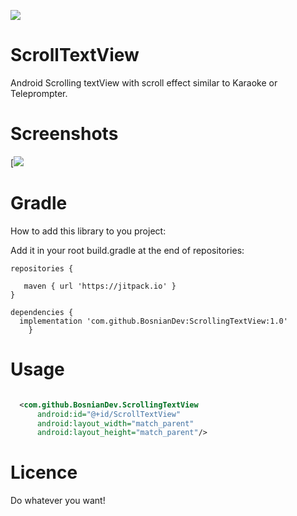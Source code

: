 
[![](https://jitpack.io/v/BosnianDev/ScrollingTextView.svg)](https://jitpack.io/#BosnianDev/ScrollingTextView)

# ScrollTextView

Android Scrolling textView with scroll effect similar to Karaoke or Teleprompter.

# Screenshots
[![](presentation.gif)


# Gradle
How to add this library to you project:

Add it in your root build.gradle at the end of repositories:

```
repositories {
			
   maven { url 'https://jitpack.io' }
}

dependencies {
  implementation 'com.github.BosnianDev:ScrollingTextView:1.0'
	}
```
  
# Usage
  ```xml

    <com.github.BosnianDev.ScrollingTextView
        android:id="@+id/ScrollTextView"
        android:layout_width="match_parent"
        android:layout_height="match_parent"/>
```

# Licence
Do whatever you want!


